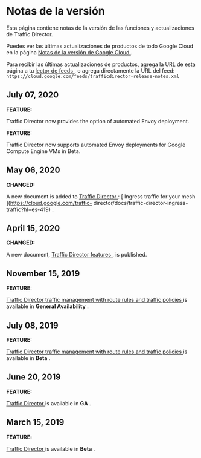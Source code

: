 #  Notas de la versión

Esta página contiene notas de la versión de las funciones y actualizaciones de
Traffic Director.

Puedes ver las últimas actualizaciones de productos de todo Google Cloud en la
página [ Notas de la versión de Google Cloud
](https://cloud.google.com/release-notes?hl=es-419) .

Para recibir las últimas actualizaciones de productos, agrega la URL de esta
página a tu [ lector de feeds
](https://wikipedia.org/wiki/Comparison_of_feed_aggregators) , o agrega
directamente la URL del feed: `
https://cloud.google.com/feeds/trafficdirector-release-notes.xml `

##  July 07, 2020

**FEATURE:**

Traffic Director now provides the option of automated Envoy deployment.

**FEATURE:**

Traffic Director now supports automated Envoy deployments for Google Compute
Engine VMs in Beta.

##  May 06, 2020

**CHANGED:**

A new document is added to [ Traffic Director
](https://cloud.google.com/traffic-director/docs?hl=es-419) : [ Ingress
traffic for your mesh ](https://cloud.google.com/traffic-
director/docs/traffic-director-ingress-traffic?hl=es-419) .

##  April 15, 2020

**CHANGED:**

A new document, [ Traffic Director features
](https://cloud.google.com/traffic-director/docs/features?hl=es-419) , is
published.

##  November 15, 2019

**FEATURE:**

[ Traffic Director traffic management with route rules and traffic policies
](https://cloud.google.com/traffic-director/docs/traffic-control?hl=es-419) is
available in **General Availability** .

##  July 08, 2019

**FEATURE:**

[ Traffic Director traffic management with route rules and traffic policies
](https://cloud.google.com/traffic-director/docs/traffic-control?hl=es-419) is
available in **Beta** .

##  June 20, 2019

**FEATURE:**

[ Traffic Director ](https://cloud.google.com/traffic-director/docs?hl=es-419)
is available in **GA** .

##  March 15, 2019

**FEATURE:**

[ Traffic Director ](https://cloud.google.com/traffic-director/docs?hl=es-419)
is available in **Beta** .

